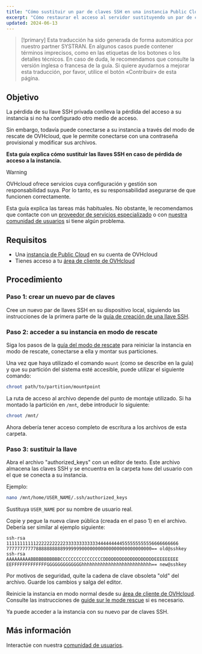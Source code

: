 ```yaml
---
title: "Cómo sustituir un par de claves SSH en una instancia Public Cloud"
excerpt: "Cómo restaurar el acceso al servidor sustituyendo un par de claves SSH por una nueva en caso de pérdida de la clave privada"
updated: 2024-06-13
---
```


> [!primary]
> Esta traducción ha sido generada de forma automática por nuestro partner SYSTRAN. En algunos casos puede contener términos imprecisos, como en las etiquetas de los botones o los detalles técnicos. En caso de duda, le recomendamos que consulte la versión inglesa o francesa de la guía. Si quiere ayudarnos a mejorar esta traducción, por favor, utilice el botón «Contribuir» de esta página.
>


## Objetivo

La pérdida de su llave SSH privada conlleva la pérdida del acceso a su instancia si no ha configurado otro medio de acceso.

Sin embargo, todavía puede conectarse a su instancia a través del modo de rescate de OVHcloud, que le permite conectarse con una contraseña provisional y modificar sus archivos.

**Esta guía explica cómo sustituir las llaves SSH en caso de pérdida de acceso a la instancia.**

> [!warning]
> OVHcloud ofrece servicios cuya configuración y gestión son responsabilidad suya. Por lo tanto, es su responsabilidad asegurarse de que funcionen correctamente.
>
> Esta guía explica las tareas más habituales. No obstante, le recomendamos que contacte con un [proveedor de servicios especializado](/links/partner) o con [nuestra comunidad de usuarios](/links/community) si tiene algún problema.
>

## Requisitos

- Una [instancia de Public Cloud](/links/public-cloud/public-cloud) en su cuenta de OVHcloud
- Tienes acceso a tu [área de cliente de OVHcloud](/links/manager)

## Procedimiento

### Paso 1: crear un nuevo par de claves

Cree un nuevo par de llaves SSH en su dispositivo local, siguiendo las instrucciones de la primera parte de la [guía de creación de una llave SSH](/pages/public_cloud/compute/creating-ssh-keys-pci).

### Paso 2: acceder a su instancia en modo de rescate

Siga los pasos de la [guía del modo de rescate](/pages/public_cloud/compute/put_an_instance_in_rescue_mode) para reiniciar la instancia en modo de rescate, conectarse a ella y montar sus particiones.

Una vez que haya utilizado el comando `mount` (como se describe en la guía) y que su partición del sistema esté accesible, puede utilizar el siguiente comando:

```bash
chroot path/to/partition/mountpoint
```

La ruta de acceso al archivo depende del punto de montaje utilizado. Si ha montado la partición en `/mnt`, debe introducir lo siguiente:

```bash
chroot /mnt/
```

Ahora debería tener acceso completo de escritura a los archivos de esta carpeta.

### Paso 3: sustituir la llave

Abra el archivo "authorized_keys" con un editor de texto. Este archivo almacena las claves SSH y se encuentra en la carpeta `home` del usuario con el que se conecta a su instancia.

Ejemplo:

```bash
nano /mnt/home/USER_NAME/.ssh/authorized_keys
```

Sustituya `USER_NAME` por su nombre de usuario real.

Copie y pegue la nueva clave pública (creada en el paso 1) en el archivo. Debería ser similar al ejemplo siguiente:

```console
ssh-rsa 1111111111122222222222333333333333444444444555555555556666666666
777777777778888888888999999900000000000000000000000000== old@sshkey
ssh-rsa AAAAAAAAABBBBBBBBBBBCCCCCCCCCCCCCCCCDDDDDDDDDDDDDDDDDDDEEEEEEEEE
EEFFFFFFFFFFFFFGGGGGGGGGGGGGhhhhhhhhhhhhhhhhhhhhhhhhhh== new@sshkey
```

Por motivos de seguridad, quite la cadena de clave obsoleta "old" del archivo. Guarde los cambios y salga del editor.

Reinicie la instancia en modo normal desde su [área de cliente de OVHcloud](/links/manager). Consulte las instrucciones de [guide sur le mode rescue](/pages/public_cloud/compute/put_an_instance_in_rescue_mode) si es necesario.

Ya puede acceder a la instancia con su nuevo par de claves SSH.

## Más información

Interactúe con nuestra [comunidad de usuarios](/links/community).

